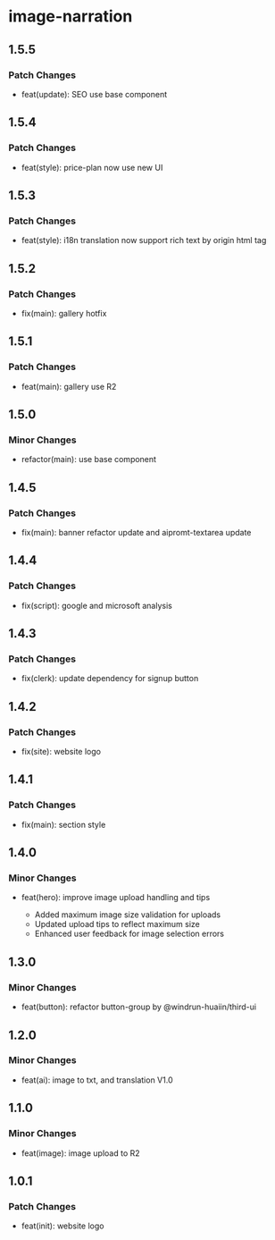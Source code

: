 # image-narration

## 1.5.5

### Patch Changes

- feat(update): SEO use base component

## 1.5.4

### Patch Changes

- feat(style): price-plan now use new UI

## 1.5.3

### Patch Changes

- feat(style): i18n translation now support rich text by origin html tag

## 1.5.2

### Patch Changes

- fix(main): gallery hotfix

## 1.5.1

### Patch Changes

- feat(main): gallery use R2

## 1.5.0

### Minor Changes

- refactor(main): use base component

## 1.4.5

### Patch Changes

- fix(main): banner refactor update and aipromt-textarea update

## 1.4.4

### Patch Changes

- fix(script): google and microsoft analysis

## 1.4.3

### Patch Changes

- fix(clerk): update dependency for signup button

## 1.4.2

### Patch Changes

- fix(site): website logo

## 1.4.1

### Patch Changes

- fix(main): section style

## 1.4.0

### Minor Changes

- feat(hero): improve image upload handling and tips

  - Added maximum image size validation for uploads
  - Updated upload tips to reflect maximum size
  - Enhanced user feedback for image selection errors

## 1.3.0

### Minor Changes

- feat(button): refactor button-group by @windrun-huaiin/third-ui

## 1.2.0

### Minor Changes

- feat(ai): image to txt, and translation V1.0

## 1.1.0

### Minor Changes

- feat(image): image upload to R2

## 1.0.1

### Patch Changes

- feat(init): website logo
